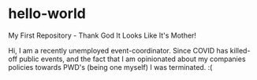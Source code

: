 # hello-world
My First Repository - Thank God It Looks Like It's Mother!

Hi, I am a recently unemployed event-coordinator. Since COVID has killed-off public events, and the fact that I am opinionated about my companies policies towards PWD's (being one myself) I was terminated. :(
